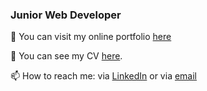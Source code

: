 
### Junior Web Developer 

🔭 You can visit my online portfolio <a href="https://react-portfolio-69024.web.app/">here</a>
<!---
🌱 I’m currently learning <a href="https://github.com/michaelpitop/php_apps">PHP.</a> --->

💬 You can see my CV <a href="https://docdro.id/dIu5D9m">here</a>.

📫 How to reach me: via <a href="https://www.linkedin.com/in/michaelpitop/">LinkedIn</a> or via <a href="mailto:michaaelpitop@outlook.com">email</a>
<!--
**michaelpitop/michaelpitop** is a ✨ _special_ ✨ repository because its `README.md` (this file) appears on your GitHub profile.

Here are some ideas to get you started:

- 🔭 I’m currently working on ...
- 🌱 I’m currently learning ...
- 👯 I’m looking to collaborate on ...
- 🤔 I’m looking for help with ...
- 💬 Ask me about ...
- 📫 How to reach me: ...
- 😄 Pronouns: ...
- ⚡ Fun fact: ...
-->
